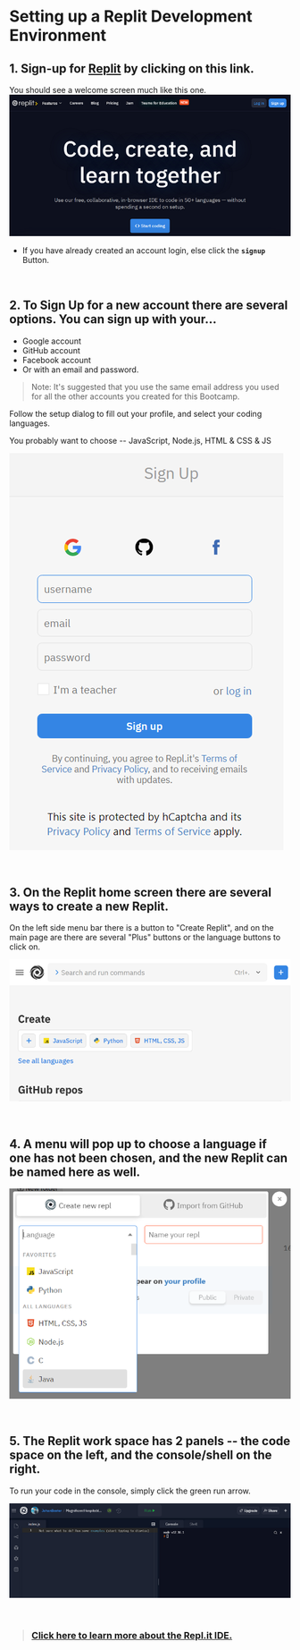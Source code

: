 # Setting up a Replit Development Environment

## **1. Sign-up for [Replit](https://repl.it/) by clicking on this link.**

You should see a welcome screen much like this one.
![Replit welcome screen](img/Replit1-TheCollaborativeBrowserBasedIDE.png)

- If you have already created an account login, else click the **`signup`** Button.

<br>

## **2. To Sign Up for a new account there are several options. You can sign up with your...**

- Google account
- GitHub account
- Facebook account
- Or with an email and password.

> Note: It's suggested that you use the same email address you used for all the other accounts you created for this Bootcamp.

Follow the setup dialog to fill out your profile, and select your coding languages.

You probably want to choose -- JavaScript, Node.js, HTML & CSS & JS

![Replit Sign Up screen](img/Replit2_Signup.png)

<br>

## **3. On the Replit home screen there are several ways to create a new Replit.**

On the left side menu bar there is a button to "Create Replit", and on the main page are there are several "Plus" buttons or the language buttons to click on.

![Replit home screen](img/Replit3-Home.png)

<br>

## **4. A menu will pop up to choose a language if one has not been chosen, and the new Replit can be named here as well.**

![Replit select language screen](img/Replit4_SelectLanguage.png)

<br>

## **5. The Replit work space has 2 panels -- the code space on the left, and the console/shell on the right.**

To run your code in the console, simply click the green run arrow.

![Replit work space screen](img/Replit5-WorkSpace.png)

<br>

> ### [Click here to learn more about the Repl.it IDE.](https://repl.it/site/ide)
